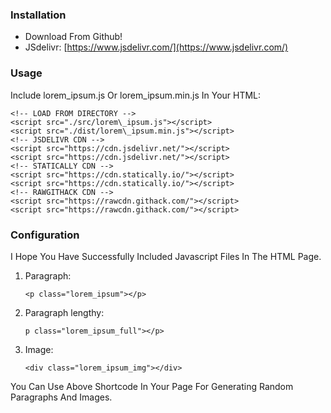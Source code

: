 ### Installation

-   Download From Github!
-   JSdelivr: [https://www.jsdelivr.com/](https://www.jsdelivr.com/)

### Usage

Include lorem\_ipsum.js Or lorem\_ipsum.min.js In Your HTML:
```
<!-- LOAD FROM DIRECTORY -->
<script src="./src/lorem\_ipsum.js"></script>
<script src="./dist/lorem\_ipsum.min.js"></script>
<!-- JSDELIVR CDN -->
<script src="https://cdn.jsdelivr.net/"></script>
<script src="https://cdn.jsdelivr.net/"></script>
<!-- STATICALLY CDN -->
<script src="https://cdn.statically.io/"></script>
<script src="https://cdn.statically.io/"></script>
<!-- RAWGITHACK CDN -->
<script src="https://rawcdn.githack.com/"></script>
<script src="https://rawcdn.githack.com/"></script>
 ```

### Configuration

I Hope You Have Successfully Included Javascript Files In The HTML Page.

1.  Paragraph:
    
    ```<p class="lorem_ipsum"></p>```
    
2.  Paragraph lengthy:
    
    ```p class="lorem_ipsum_full"></p>```
    
3.  Image:
    
    ```<div class="lorem_ipsum_img"></div>```
    

You Can Use Above Shortcode In Your Page For Generating Random Paragraphs And Images.
